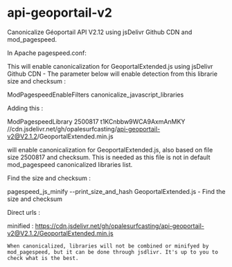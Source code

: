 # api-geoportail-v2


Canonicalize Géoportail API V2.12 using jsDelivr Github CDN and mod_pagespeed.

In Apache pagespeed.conf:

This will enable canonicalization for GeoportalExtended.js using jsDelivr Github CDN - The parameter below will enable detection from this librarie size and checksum :

ModPagespeedEnableFilters canonicalize_javascript_libraries

Adding this :

 ModPagespeedLibrary 2500817 t1KCnbbw9WCA9AxmAnMKY \
    //cdn.jsdelivr.net/gh/opalesurfcasting/api-geoportail-v2@V2.1.2/GeoportalExtended.min.js
    
will enable canonicalization for GeoportalExtended.js, also based on file size 2500817 and checksum. This is needed as this file is not in default mod_pagespeed canonicalized libraries list.

Find the size and checksum :

pagespeed_js_minify --print_size_and_hash GeoportalExtended.js - Find the size and checksum

Direct urls :

minified : https://cdn.jsdelivr.net/gh/opalesurfcasting/api-geoportail-v2@V2.1.2/GeoportalExtended.min.js

    When canonicalized, libraries will not be combined or minifyed by mod_pagespeed, but it can be done through jsdlivr. It's up to you to check what is the best.
